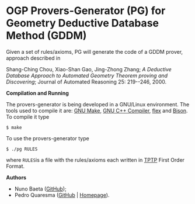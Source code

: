 # OGP Provers-Generator (PG) for Geometry Deductive Database Method (GDDM)

Given a set of rules/axioms, PG will generate the code of a GDDM prover, approach described in

Shang-Ching Chou, Xiao-Shan Gao, Jing-Zhong Zhang; *A Deductive Database Approach to Automated Geometry Theorem proving and Discovering*; Journal of Automated Reasoning 25: 219--246, 2000.


**Compilation and Running**

The provers-generator is being developed in a GNU/Linux environment.  The tools used to compile it are:
[GNU Make](https://www.gnu.org/software/make/), [GNU C++ Compiler](https://gcc.gnu.org/), [flex](https://github.com/westes/flex) and [Bison](https://www.gnu.org/software/bison/).  To compile it type

    $ make

To use the provers-generator type

    $ ./pg RULES

where `RULES`is a file with the rules/axioms each written in [TPTP](https://tptp.org/) First Order Format.

**Authors**

- Nuno Baeta ([GitHub](https://github.com/nmsbaeta));
- Pedro Quaresma ([GitHub](https://github.com/GeoTiles) | [Homepage](http://www.mat.uc.pt/~pedro/)).
